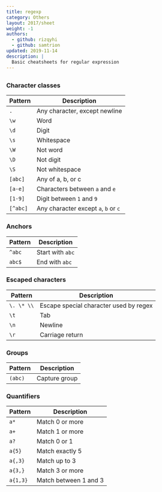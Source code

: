 ```yaml
---
title: regexp
category: Others
layout: 2017/sheet
weight: -1
authors:
  - github: rizqyhi
  - github: samtrion
updated: 2019-11-14
description: |
  Basic cheatsheets for regular expression
---
```


##

<!-- {.-three-column} -->

### Character classes

| Pattern  | Description                          |
| -------- | ------------------------------------ |
| `.`      | Any character, except newline        |
| `\w`     | Word                                 |
| `\d`     | Digit                                |
| `\s`     | Whitespace                           |
| `\W`     | Not word                             |
| `\D`     | Not digit                            |
| `\S`     | Not whitespace                       |
| `[abc]`  | Any of a, b, or c                    |
| `[a-e]`  | Characters between `a` and `e`       |
| `[1-9]`  | Digit between `1` and `9`            |
| `[^abc]` | Any character except `a`, `b` or `c` |

### Anchors

| Pattern | Description      |
| ------- | ---------------- |
| `^abc`  | Start with `abc` |
| `abc$`  | End with `abc`   |

### Escaped characters

| Pattern    | Description                            |
| ---------- | -------------------------------------- |
| `\. \* \\` | Escape special character used by regex |
| `\t`       | Tab                                    |
| `\n`       | Newline                                |
| `\r`       | Carriage return                        |

### Groups

| Pattern | Description   |
| ------- | ------------- |
| `(abc)` | Capture group |

### Quantifiers

| Pattern  | Description           |
| -------- | --------------------- |
| `a*`     | Match 0 or more       |
| `a+`     | Match 1 or more       |
| `a?`     | Match 0 or 1          |
| `a{5}`   | Match exactly 5       |
| `a{,3}`  | Match up to 3         |
| `a{3,}`  | Match 3 or more       |
| `a{1,3}` | Match between 1 and 3 |
